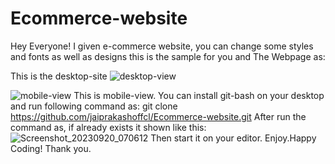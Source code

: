 # Ecommerce-website
Hey Everyone!
I given e-commerce website, you can change some styles and fonts as well as designs this is the sample for you 
and The Webpage as:

This is the desktop-site
![desktop-view](https://github.com/jaiprakashoffcl/Ecommerce-website/assets/126840211/4437df47-d970-4b83-b297-2875b39bd0bd)

![mobile-view](https://github.com/jaiprakashoffcl/Ecommerce-website/assets/126840211/6f646b66-9a83-4653-9b66-64d34e412124)
This is mobile-view.
You can install git-bash on your desktop and run following command as:
git clone https://github.com/jaiprakashoffcl/Ecommerce-website.git
After run the command as,
if already exists it shown like this:
![Screenshot_20230920_070612](https://github.com/jaiprakashoffcl/Ecommerce-website/assets/126840211/6cd1d110-c213-4fa0-bc5b-9200a9a3a1a6)
Then start it on your editor.
Enjoy.Happy Coding!
Thank you.

